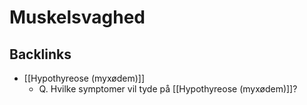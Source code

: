 # Muskelsvaghed

## Backlinks
* [[Hypothyreose (myxødem)]]
	* Q. Hvilke symptomer vil tyde på [[Hypothyreose (myxødem)]]?

<!-- {BearID:EF94084D-FD1F-4F78-B255-E0BBBE8BB75A-43570-00005A61B4245250} -->

